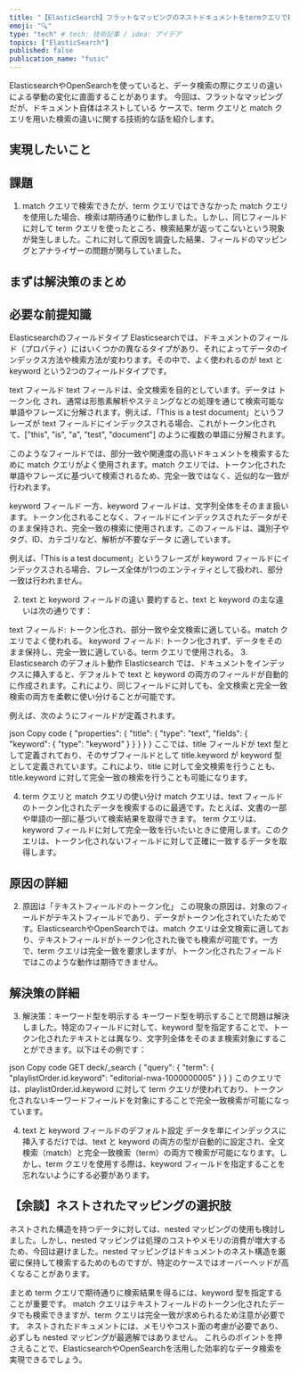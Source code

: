 ```yaml
---
title: "【ElasticSearch】フラットなマッピングのネストドキュメントをtermクエリで検索する"
emoji: "🔍"
type: "tech" # tech: 技術記事 / idea: アイデア
topics: ["ElasticSearch"]
published: false
publication_name: "fusic"
---
```

ElasticsearchやOpenSearchを使っていると、データ検索の際にクエリの違いによる挙動の変化に直面することがあります。
今回は、フラットなマッピング だが、ドキュメント自体はネストしている ケースで、term クエリと match クエリを用いた検索の違いに関する技術的な話を紹介します。

## 実現したいこと

## 課題

1. match クエリで検索できたが、term クエリではできなかった
match クエリを使用した場合、検索は期待通りに動作しました。しかし、同じフィールドに対して term クエリを使ったところ、検索結果が返ってこないという現象が発生しました。これに対して原因を調査した結果、フィールドのマッピングとアナライザーの問題が関与していました。

## まずは解決策のまとめ

## 必要な前提知識
 Elasticsearchのフィールドタイプ
Elasticsearchでは、ドキュメントのフィールド（プロパティ）にはいくつかの異なるタイプがあり、それによってデータのインデックス方法や検索方法が変わります。その中で、よく使われるのが text と keyword という2つのフィールドタイプです。

text フィールド
text フィールドは、全文検索を目的としています。データは トークン化 され、通常は形態素解析やステミングなどの処理を通じて検索可能な単語やフレーズに分解されます。例えば、「This is a test document」というフレーズが text フィールドにインデックスされる場合、これがトークン化されて、["this", "is", "a", "test", "document"] のように複数の単語に分解されます。

このようなフィールドでは、部分一致や関連度の高いドキュメントを検索するために match クエリがよく使用されます。match クエリでは、トークン化された単語やフレーズに基づいて検索されるため、完全一致ではなく、近似的な一致が行われます。

keyword フィールド
一方、keyword フィールドは、文字列全体をそのまま扱います。トークン化されることなく、フィールドにインデックスされたデータがそのまま保持され、完全一致の検索に使用されます。このフィールドは、識別子やタグ、ID、カテゴリなど、解析が不要なデータ に適しています。

例えば、「This is a test document」というフレーズが keyword フィールドにインデックスされる場合、フレーズ全体が1つのエンティティとして扱われ、部分一致は行われません。

2. text と keyword フィールドの違い
要約すると、text と keyword の主な違いは次の通りです：

text フィールド: トークン化され、部分一致や全文検索に適している。match クエリでよく使われる。
keyword フィールド: トークン化されず、データをそのまま保持し、完全一致に適している。term クエリで使用される。
3. Elasticsearch のデフォルト動作
Elasticsearch では、ドキュメントをインデックスに挿入すると、デフォルトで text と keyword の両方のフィールドが自動的に作成されます。これにより、同じフィールドに対しても、全文検索と完全一致検索の両方を柔軟に使い分けることが可能です。

例えば、次のようにフィールドが定義されます。

json
Copy code
{
  "properties": {
    "title": {
      "type": "text",
      "fields": {
        "keyword": {
          "type": "keyword"
        }
      }
    }
  }
}
ここでは、title フィールドが text 型として定義されており、そのサブフィールドとして title.keyword が keyword 型として定義されています。これにより、title に対して全文検索を行うことも、title.keyword に対して完全一致の検索を行うことも可能になります。

4. term クエリと match クエリの使い分け
match クエリは、text フィールドのトークン化されたデータを検索するのに最適です。たとえば、文書の一部や単語の一部に基づいて検索結果を取得できます。
term クエリは、keyword フィールドに対して完全一致を行いたいときに使用します。このクエリは、トークン化されないフィールドに対して正確に一致するデータを取得します。

## 原因の詳細
2. 原因は「テキストフィールドのトークン化」
この現象の原因は、対象のフィールドがテキストフィールドであり、データがトークン化されていたためです。ElasticsearchやOpenSearchでは、match クエリは全文検索に適しており、テキストフィールドがトークン化された後でも検索が可能です。一方で、term クエリは完全一致を要求しますが、トークン化されたフィールドではこのような動作は期待できません。

## 解決策の詳細
3. 解決策：キーワード型を明示する
キーワード型を明示することで問題は解決しました。特定のフィールドに対して、keyword 型を指定することで、トークン化されたテキストとは異なり、文字列全体をそのまま検索対象にすることができます。以下はその例です：

json
Copy code
GET deck/_search
{
  "query": {
    "term": {
      "playlistOrder.id.keyword": "editorial-nwa-1000000005"
    }
  }
}
このクエリでは、playlistOrder.id.keyword に対して term クエリが使われており、トークン化されないキーワードフィールドを対象にすることで完全一致検索が可能になっています。

4. text と keyword フィールドのデフォルト設定
データを単にインデックスに挿入するだけでは、text と keyword の両方の型が自動的に設定され、全文検索（match）と完全一致検索（term）の両方で検索が可能になります。しかし、term クエリを使用する際は、keyword フィールドを指定することを忘れないようにする必要があります。
## 【余談】ネストされたマッピングの選択肢
ネストされた構造を持つデータに対しては、nested マッピングの使用も検討しました。しかし、nested マッピングは処理のコストやメモリの消費が増大するため、今回は避けました。nested マッピングはドキュメントのネスト構造を厳密に保持して検索するためのものですが、特定のケースではオーバーヘッドが高くなることがあります。

まとめ
term クエリで期待通りに検索結果を得るには、keyword 型を指定することが重要です。
match クエリはテキストフィールドのトークン化されたデータでも検索できますが、term クエリは完全一致が求められるため注意が必要です。
ネストされたドキュメントには、メモリやコスト面の考慮が必要であり、必ずしも nested マッピングが最適解ではありません。
これらのポイントを押さえることで、ElasticsearchやOpenSearchを活用した効率的なデータ検索を実現できるでしょう。
